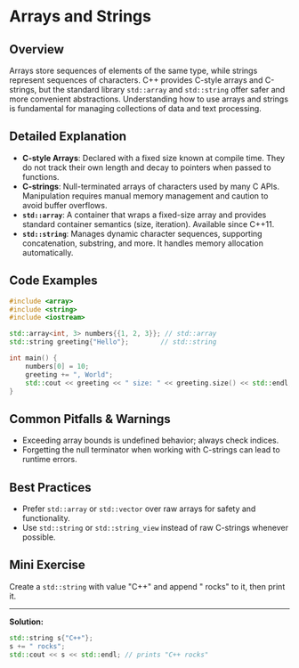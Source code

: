 # Arrays and Strings

## Overview
Arrays store sequences of elements of the same type, while strings represent sequences of characters. C++ provides C-style arrays and C-strings, but the standard library `std::array` and `std::string` offer safer and more convenient abstractions. Understanding how to use arrays and strings is fundamental for managing collections of data and text processing.

## Detailed Explanation
- **C-style Arrays**: Declared with a fixed size known at compile time. They do not track their own length and decay to pointers when passed to functions.
- **C-strings**: Null-terminated arrays of characters used by many C APIs. Manipulation requires manual memory management and caution to avoid buffer overflows.
- **`std::array`**: A container that wraps a fixed-size array and provides standard container semantics (size, iteration). Available since C++11.
- **`std::string`**: Manages dynamic character sequences, supporting concatenation, substring, and more. It handles memory allocation automatically.

## Code Examples
```cpp
#include <array>
#include <string>
#include <iostream>

std::array<int, 3> numbers{{1, 2, 3}}; // std::array
std::string greeting{"Hello"};        // std::string

int main() {
    numbers[0] = 10;
    greeting += ", World";
    std::cout << greeting << " size: " << greeting.size() << std::endl;
}
```

## Common Pitfalls & Warnings
- Exceeding array bounds is undefined behavior; always check indices.
- Forgetting the null terminator when working with C-strings can lead to runtime errors.

## Best Practices
- Prefer `std::array` or `std::vector` over raw arrays for safety and functionality.
- Use `std::string` or `std::string_view` instead of raw C-strings whenever possible.

## Mini Exercise
Create a `std::string` with value "C++" and append " rocks" to it, then print it.

---
**Solution:**
```cpp
std::string s{"C++"};
s += " rocks";
std::cout << s << std::endl; // prints "C++ rocks"
```

